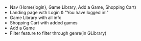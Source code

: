 ##

- Nav (Home{login}, Game Library, Add a Game, Shopping Cart)
- Landing page with Login & "You have logged in!"
- Game Library with all info
- Shopping Cart with added games
- Add a Game
- Filter feature to filter through genre(in GLibrary)

